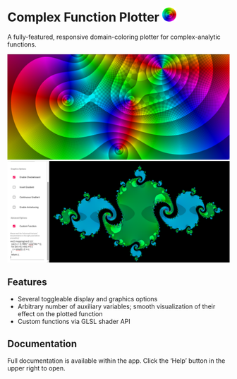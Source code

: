 # Complex Function Plotter <img src="public/android-chrome-192x192.png" width=32 alt="App Icon">
A fully-featured, responsive domain-coloring plotter for complex-analytic functions.

![Screenshot showing domain-coloring plot of a polynomial.](images/screenshot-1.png)
![Screenshot showing a Julia fractal.](images/screenshot-2.png)

## Features
* Several toggleable display and graphics options
* Arbitrary number of auxiliary variables; smooth visualization of their effect on the plotted function
* Custom functions via GLSL shader API

## Documentation
Full documentation is available within the app.
Click the ‘Help’ button in the upper right to open.
